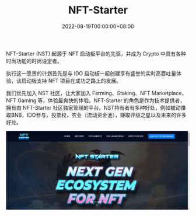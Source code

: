 ﻿---
title: "NFT-Starter"
description: "NFT-Starter - 先锋 NFT 启动板平台"
date: 2022-08-19T00:00:00+08:00
lastmod: 2022-08-19T00:00:00+08:00
draft: false
authors: ["浮尘"]
featuredImage: "nft-starter.png"
tags: ["DeFi","NFT-Starter"]
categories: ["nfts"]
nfts: ["DeFi"]
blockchain: "BSC"
website: "https://nft-starter.com/"
twitter: "https://twitter.com/NFTstarter"
discord: ""
telegram: "https://t.me/NFT_Starter_News"
github: ""
youtube: ""
twitch: ""
facebook: "https://www.facebook.com/login/?next=https%3A%2F%2Fwww.facebook.com%2Fgroups%2Fnftstarter"
instagram: "https://www.instagram.com/accounts/login/?next=/nft_starter/"
reddit: ""
medium: "https://nftstarter.medium.com/"
steam: ""
gitbook: ""
googleplay: ""
appstore: ""
status: "Live"
weight: 
lightgallery: true
toc: true
pinned: false
recommend: false
recommend1: false
---
NFT-Starter (NST) 起源于 NFT 启动板平台的先驱，并成为 Crypto 中具有各种时尚功能的时尚设定者。

执行这一愿景的计划首先是与 IDO 启动板一起创建享有盛誉的实时高吞吐量体验，该启动板支持 NFT 项目在成功之路上的发展。

我们优先加入 NST 社区，让大家加入 Farming、Staking、NFT Marketplace、NFT Gaming 等，体验最爽快的体验。NFT-Starter 的角色是作为技术提供者，拥有由 NFT-Starter 社区独家管理的平台。NST持有者有多种好处，例如被动赚取BNB，IDO参与，投票权，农业（流动资金池），赚取评级之星以及未来的许多好处。

![1](14684684132131312.png)